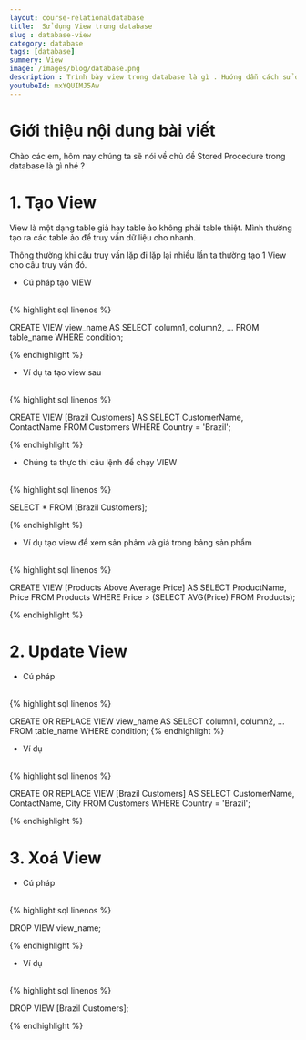 ```yaml
---
layout: course-relationaldatabase
title:  Sử dụng View trong database
slug : database-view
category: database
tags: [database]
summery: View    
image: /images/blog/database.png
description : Trình bày view trong database là gì . Hướng dẫn cách sử dụng view trong database
youtubeId: mxYQUIMJ5Aw
---
```


# **Giới thiệu nội dung bài viết**

Chào các em, hôm nay chúng ta sẽ nói về chủ đề Stored Procedure trong database là gì nhé ?

# **1. Tạo View**

View là một dạng table giả hay table ảo không phải table thiệt. Mình thường tạo ra các table ảo để truy vấn dữ liệu cho nhanh.

Thông thường khi câu truy vấn lặp đi lặp lại nhiều lần ta thường tạo 1 View cho câu truy vấn đó.

- Cú pháp tạo VIEW

<br>
{% highlight sql linenos %}

CREATE VIEW view_name AS
SELECT column1, column2, ...
FROM table_name
WHERE condition; 

{% endhighlight %}

- Ví dụ ta tạo view sau

<br>
{% highlight sql linenos %}

CREATE VIEW [Brazil Customers] AS
SELECT CustomerName, ContactName
FROM Customers
WHERE Country = 'Brazil'; 

{% endhighlight %}

- Chúng ta thực thi câu lệnh để chạy VIEW

<br>
{% highlight sql linenos %}

SELECT * FROM [Brazil Customers]; 

{% endhighlight %}


- Ví dụ tạo view để xem sản phảm và giá trong bảng sản phẩm

<br>
{% highlight sql linenos %}

CREATE VIEW [Products Above Average Price] AS
SELECT ProductName, Price
FROM Products
WHERE Price > (SELECT AVG(Price) FROM Products); 

{% endhighlight %}


# **2. Update View**

- Cú pháp

<br>
{% highlight sql linenos %}

CREATE OR REPLACE VIEW view_name AS
SELECT column1, column2, ...
FROM table_name
WHERE condition; 
{% endhighlight %}

- Ví dụ

<br>
{% highlight sql linenos %}

CREATE OR REPLACE VIEW [Brazil Customers] AS
SELECT CustomerName, ContactName, City
FROM Customers
WHERE Country = 'Brazil';

{% endhighlight %}

# **3. Xoá View**

- Cú pháp

<br>
{% highlight sql linenos %}

DROP VIEW view_name; 

{% endhighlight %}

- Ví dụ

<br>
{% highlight sql linenos %}

DROP VIEW [Brazil Customers]; 

{% endhighlight %}


